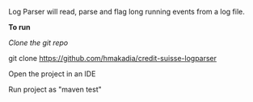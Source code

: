 Log Parser will read, parse and flag long running events from a log file.

**To run**

_Clone the git repo_

git clone https://github.com/hmakadia/credit-suisse-logparser

Open the project in an IDE

Run project as "maven test"
